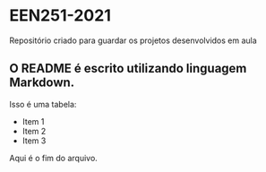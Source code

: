 # EEN251-2021
Repositório criado para guardar os projetos desenvolvidos em aula

## O README é escrito utilizando linguagem Markdown.

Isso é uma tabela:
- Item 1
- Item 2
- Item 3

Aqui é o fim do arquivo.
